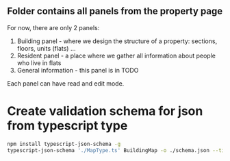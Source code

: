 ## Folder contains all panels from the property page

For now, there are only 2 panels: 
1. Building panel - where we design the structure of a property: sections, floors, units (flats) ...
1. Resident panel - a place where we gather all information about people who live in flats
1. General information - this panel is in TODO

Each panel can have read and edit mode.

# Create validation schema for json from typescript type
```bash
npm install typescript-json-schema -g
typescript-json-schema './MapType.ts' BuildingMap -o ./schema.json --titles --defaultProps --noExtraProps --required --strictNullChecks --id
```